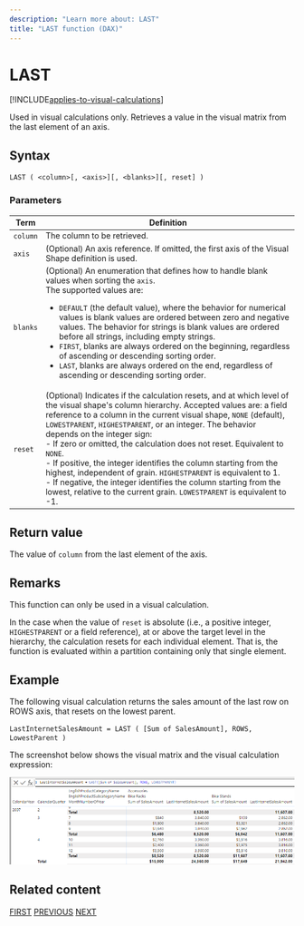 ```yaml
---
description: "Learn more about: LAST"
title: "LAST function (DAX)"
---
```


# LAST

[!INCLUDE[applies-to-visual-calculations](includes/applies-to-visual-calculations.md)]

Used in visual calculations only. Retrieves a value in the visual matrix from the last element of an axis.

## Syntax

```dax
LAST ( <column>[, <axis>][, <blanks>][, reset] )
```

### Parameters

|Term|Definition|
|--------|--------------|
|`column`|The column to be retrieved.|
|`axis`|(Optional) An axis reference. If omitted, the first axis of the Visual Shape definition is used.|
|`blanks`|(Optional) An enumeration that defines how to handle blank values when sorting the `axis`. </br>The supported values are:<ul><li>`DEFAULT` (the default value), where the behavior for numerical values is blank values are ordered between zero and negative values. The behavior for strings is blank values are ordered before all strings, including empty strings.</li><li>`FIRST`, blanks are always ordered on the beginning, regardless of ascending or descending sorting order.</li><li>`LAST`, blanks are always ordered on the end, regardless of ascending or descending sorting order. </li></ul>|
|`reset`|(Optional) Indicates if the calculation resets, and at which level of the visual shape's column hierarchy. Accepted values are: a field reference to a column in the current visual shape, `NONE` (default), `LOWESTPARENT`, `HIGHESTPARENT`, or an integer. The behavior depends on the integer sign: </br> - If zero or omitted, the calculation does not reset. Equivalent to `NONE`. </br> - If positive, the integer identifies the column starting from the highest, independent of grain. `HIGHESTPARENT` is equivalent to 1. </br> - If negative, the integer identifies the column starting from the lowest, relative to the current grain. `LOWESTPARENT` is equivalent to -1.|

## Return value

The value of `column` from the last element of the axis.

## Remarks

This function can only be used in a visual calculation.

In the case when the value of `reset` is absolute (i.e., a positive integer, `HIGHESTPARENT` or a field reference), at or above the target level in the hierarchy, the calculation resets for each individual element. That is, the function is evaluated within a partition containing only that single element.

## Example

The following visual calculation returns the sales amount of the last row on ROWS axis, that resets on the lowest parent. 

```dax
LastInternetSalesAmount = LAST ( [Sum of SalesAmount], ROWS, LowestParent )
```

The screenshot below shows the visual matrix and the visual calculation expression:

![DAX visual calculation](media/dax-queries/dax-visualcalc-last.png)

## Related content

[FIRST](first-function-dax.md)
[PREVIOUS](previous-function-dax.md)
[NEXT](next-function-dax.md)
